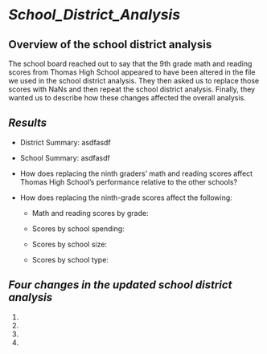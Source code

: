 # _School_District_Analysis_

## Overview of the school district analysis
The school board reached out to say that the 9th grade math and reading scores from Thomas High School appeared to have been altered in the file we used in the school district analysis. They then asked us to replace those scores with NaNs and then repeat the school district analysis. Finally, they wanted us to describe how these changes affected the overall analysis.

## _Results_
- District Summary: asdfasdf

- School Summary: asdfasdf

- How does replacing the ninth graders’ math and reading scores affect Thomas High School’s performance relative to the other schools?

- How does replacing the ninth-grade scores affect the following:

  - Math and reading scores by grade: 
  
  - Scores by school spending: 
  
  - Scores by school size: 
  
  - Scores by school type: 


## _Four changes in the updated school district analysis_ 
1. 
2. 
3.
4. 
